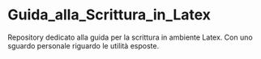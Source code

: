 # Guida_alla_Scrittura_in_Latex
Repository dedicato alla guida per la scrittura in ambiente Latex. Con uno sguardo personale riguardo le utilità esposte.
